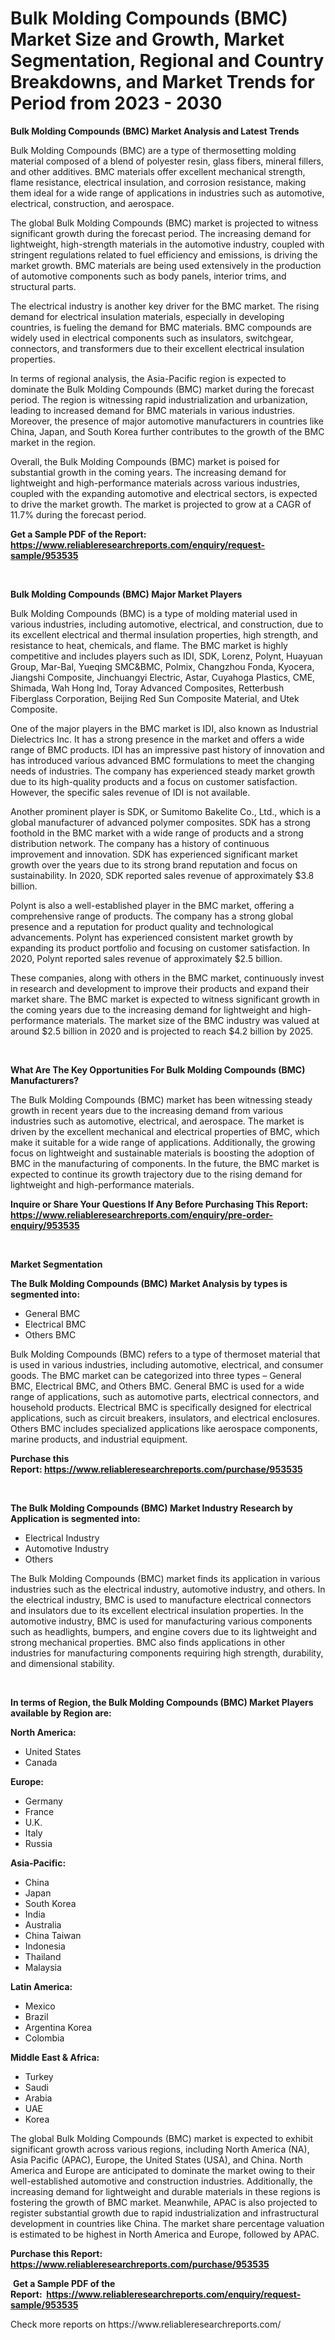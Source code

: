 <p><h1>Bulk Molding Compounds (BMC) Market Size and Growth, Market Segmentation, Regional and Country Breakdowns, and Market Trends for Period from 2023 -  2030</h1></p><p><strong>Bulk Molding Compounds (BMC) Market Analysis and Latest Trends</strong></p>
<p><p>Bulk Molding Compounds (BMC) are a type of thermosetting molding material composed of a blend of polyester resin, glass fibers, mineral fillers, and other additives. BMC materials offer excellent mechanical strength, flame resistance, electrical insulation, and corrosion resistance, making them ideal for a wide range of applications in industries such as automotive, electrical, construction, and aerospace.</p><p>The global Bulk Molding Compounds (BMC) market is projected to witness significant growth during the forecast period. The increasing demand for lightweight, high-strength materials in the automotive industry, coupled with stringent regulations related to fuel efficiency and emissions, is driving the market growth. BMC materials are being used extensively in the production of automotive components such as body panels, interior trims, and structural parts.</p><p>The electrical industry is another key driver for the BMC market. The rising demand for electrical insulation materials, especially in developing countries, is fueling the demand for BMC materials. BMC compounds are widely used in electrical components such as insulators, switchgear, connectors, and transformers due to their excellent electrical insulation properties.</p><p>In terms of regional analysis, the Asia-Pacific region is expected to dominate the Bulk Molding Compounds (BMC) market during the forecast period. The region is witnessing rapid industrialization and urbanization, leading to increased demand for BMC materials in various industries. Moreover, the presence of major automotive manufacturers in countries like China, Japan, and South Korea further contributes to the growth of the BMC market in the region.</p><p>Overall, the Bulk Molding Compounds (BMC) market is poised for substantial growth in the coming years. The increasing demand for lightweight and high-performance materials across various industries, coupled with the expanding automotive and electrical sectors, is expected to drive the market growth. The market is projected to grow at a CAGR of 11.7% during the forecast period.</p></p>
<p><strong>Get a Sample PDF of the Report:&nbsp; <a href="https://www.reliableresearchreports.com/enquiry/request-sample/953535">https://www.reliableresearchreports.com/enquiry/request-sample/953535</a></strong></p>
<p>&nbsp;</p>
<p><strong>Bulk Molding Compounds (BMC) Major Market Players</strong></p>
<p><p>Bulk Molding Compounds (BMC) is a type of molding material used in various industries, including automotive, electrical, and construction, due to its excellent electrical and thermal insulation properties, high strength, and resistance to heat, chemicals, and flame. The BMC market is highly competitive and includes players such as IDI, SDK, Lorenz, Polynt, Huayuan Group, Mar-Bal, Yueqing SMC&BMC, Polmix, Changzhou Fonda, Kyocera, Jiangshi Composite, Jinchuangyi Electric, Astar, Cuyahoga Plastics, CME, Shimada, Wah Hong Ind, Toray Advanced Composites, Retterbush Fiberglass Corporation, Beijing Red Sun Composite Material, and Utek Composite.</p><p>One of the major players in the BMC market is IDI, also known as Industrial Dielectrics Inc. It has a strong presence in the market and offers a wide range of BMC products. IDI has an impressive past history of innovation and has introduced various advanced BMC formulations to meet the changing needs of industries. The company has experienced steady market growth due to its high-quality products and a focus on customer satisfaction. However, the specific sales revenue of IDI is not available.</p><p>Another prominent player is SDK, or Sumitomo Bakelite Co., Ltd., which is a global manufacturer of advanced polymer composites. SDK has a strong foothold in the BMC market with a wide range of products and a strong distribution network. The company has a history of continuous improvement and innovation. SDK has experienced significant market growth over the years due to its strong brand reputation and focus on sustainability. In 2020, SDK reported sales revenue of approximately $3.8 billion.</p><p>Polynt is also a well-established player in the BMC market, offering a comprehensive range of products. The company has a strong global presence and a reputation for product quality and technological advancements. Polynt has experienced consistent market growth by expanding its product portfolio and focusing on customer satisfaction. In 2020, Polynt reported sales revenue of approximately $2.5 billion.</p><p>These companies, along with others in the BMC market, continuously invest in research and development to improve their products and expand their market share. The BMC market is expected to witness significant growth in the coming years due to the increasing demand for lightweight and high-performance materials. The market size of the BMC industry was valued at around $2.5 billion in 2020 and is projected to reach $4.2 billion by 2025.</p></p>
<p>&nbsp;</p>
<p><strong>What Are The Key Opportunities For Bulk Molding Compounds (BMC) Manufacturers?</strong></p>
<p><p>The Bulk Molding Compounds (BMC) market has been witnessing steady growth in recent years due to the increasing demand from various industries such as automotive, electrical, and aerospace. The market is driven by the excellent mechanical and electrical properties of BMC, which make it suitable for a wide range of applications. Additionally, the growing focus on lightweight and sustainable materials is boosting the adoption of BMC in the manufacturing of components. In the future, the BMC market is expected to continue its growth trajectory due to the rising demand for lightweight and high-performance materials.</p></p>
<p><strong>Inquire or Share Your Questions If Any Before Purchasing This Report: <a href="https://www.reliableresearchreports.com/enquiry/pre-order-enquiry/953535">https://www.reliableresearchreports.com/enquiry/pre-order-enquiry/953535</a></strong></p>
<p>&nbsp;</p>
<p><strong>Market Segmentation</strong></p>
<p><strong>The Bulk Molding Compounds (BMC) Market Analysis by types is segmented into:</strong></p>
<p><ul><li>General BMC</li><li>Electrical BMC</li><li>Others BMC</li></ul></p>
<p><p>Bulk Molding Compounds (BMC) refers to a type of thermoset material that is used in various industries, including automotive, electrical, and consumer goods. The BMC market can be categorized into three types – General BMC, Electrical BMC, and Others BMC. General BMC is used for a wide range of applications, such as automotive parts, electrical connectors, and household products. Electrical BMC is specifically designed for electrical applications, such as circuit breakers, insulators, and electrical enclosures. Others BMC includes specialized applications like aerospace components, marine products, and industrial equipment.</p></p>
<p><strong>Purchase this Report:&nbsp;<a href="https://www.reliableresearchreports.com/purchase/953535">https://www.reliableresearchreports.com/purchase/953535</a></strong></p>
<p>&nbsp;</p>
<p><strong>The Bulk Molding Compounds (BMC) Market Industry Research by Application is segmented into:</strong></p>
<p><ul><li>Electrical Industry</li><li>Automotive Industry</li><li>Others</li></ul></p>
<p><p>The Bulk Molding Compounds (BMC) market finds its application in various industries such as the electrical industry, automotive industry, and others. In the electrical industry, BMC is used to manufacture electrical connectors and insulators due to its excellent electrical insulation properties. In the automotive industry, BMC is used for manufacturing various components such as headlights, bumpers, and engine covers due to its lightweight and strong mechanical properties. BMC also finds applications in other industries for manufacturing components requiring high strength, durability, and dimensional stability.</p></p>
<p>&nbsp;</p>
<p><strong>In terms of Region, the Bulk Molding Compounds (BMC) Market Players available by Region are:</strong></p>
<p>
    <p> <strong> North America: </strong>
        <ul>
            <li>United States</li>
            <li>Canada</li>
        </ul>
        </p> 
    <p> <strong> Europe: </strong>
        <ul>
            <li>Germany</li>
            <li>France</li>
            <li>U.K.</li>
            <li>Italy</li>
            <li>Russia</li>
        </ul>
        </p> 
    <p> <strong> Asia-Pacific: </strong>
        <ul>
            <li>China</li>
            <li>Japan</li>
            <li>South Korea</li>
            <li>India</li>
            <li>Australia</li>
            <li>China Taiwan</li>
            <li>Indonesia</li>
            <li>Thailand</li>
            <li>Malaysia</li>
        </ul>
        </p> 
    <p> <strong> Latin America: </strong>
        <ul>
            <li>Mexico</li>
            <li>Brazil</li>
            <li>Argentina Korea</li>
            <li>Colombia</li>
        </ul>
        </p> 
    <p> <strong> Middle East & Africa: </strong>
        <ul>
            <li>Turkey</li>
            <li>Saudi</li>
            <li>Arabia</li>
            <li>UAE</li>
            <li>Korea</li>
        </ul>
    </p>
    </p>
<p><p>The global Bulk Molding Compounds (BMC) market is expected to exhibit significant growth across various regions, including North America (NA), Asia Pacific (APAC), Europe, the United States (USA), and China. North America and Europe are anticipated to dominate the market owing to their well-established automotive and construction industries. Additionally, the increasing demand for lightweight and durable materials in these regions is fostering the growth of BMC market. Meanwhile, APAC is also projected to register substantial growth due to rapid industrialization and infrastructural development in countries like China. The market share percentage valuation is estimated to be highest in North America and Europe, followed by APAC.</p></p>
<p><strong>Purchase this Report: <a href="https://www.reliableresearchreports.com/purchase/953535">https://www.reliableresearchreports.com/purchase/953535</a></strong></p>
<p>&nbsp;<strong>Get a Sample PDF of the Report:&nbsp;&nbsp;<a href="https://www.reliableresearchreports.com/enquiry/request-sample/953535">https://www.reliableresearchreports.com/enquiry/request-sample/953535</a></strong></p>
<p><strong></strong></p>
<p>Check more reports on https://www.reliableresearchreports.com/</p>